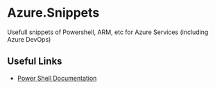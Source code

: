 # Azure.Snippets
Usefull snippets of Powershell, ARM, etc for Azure Services (including Azure DevOps)

## Useful Links
- [Power Shell Documentation](https://docs.microsoft.com/en-us/powershell/azure/?view=azps-3.5.0)
